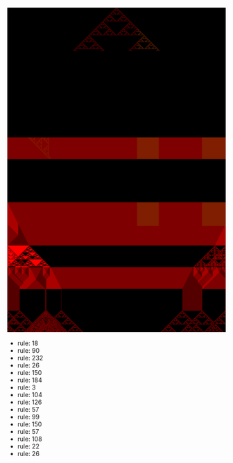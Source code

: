 ![photo](./output.png) 
 * rule: 18
* rule: 90
* rule: 232
* rule: 26
* rule: 150
* rule: 184
* rule: 3
* rule: 104
* rule: 126
* rule: 57
* rule: 99
* rule: 150
* rule: 57
* rule: 108
* rule: 22
* rule: 26
